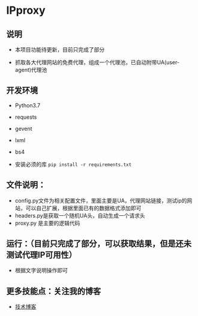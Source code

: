 # IPproxy

## 说明

* 本项目功能待更新，目前只完成了部分

* 抓取各大代理网站的免费代理，组成一个代理池，已自动附带UA(user-agent)代理池

## 开发环境
* Python3.7
* requests
* gevent
* lxml
* bs4

* 安装必须的库
    ``pip install -r requirements.txt ``
    
## 文件说明：

* config.py文件为相关配置文件，里面主要是UA，代理网站链接，测试ip的网站，可以自己扩展，根据里面已有的数据格式添加即可
* headers.py是获取一个随机UA头，自动生成一个请求头
* proxy.py 是主要的逻辑代码

## 运行：（目前只完成了部分，可以获取结果，但是还未测试代理IP可用性）
* 根据文字说明操作即可

## 更多技能点：关注我的博客
* [技术博客](https://www.cnblogs.com/Eeyhan '技术博客')